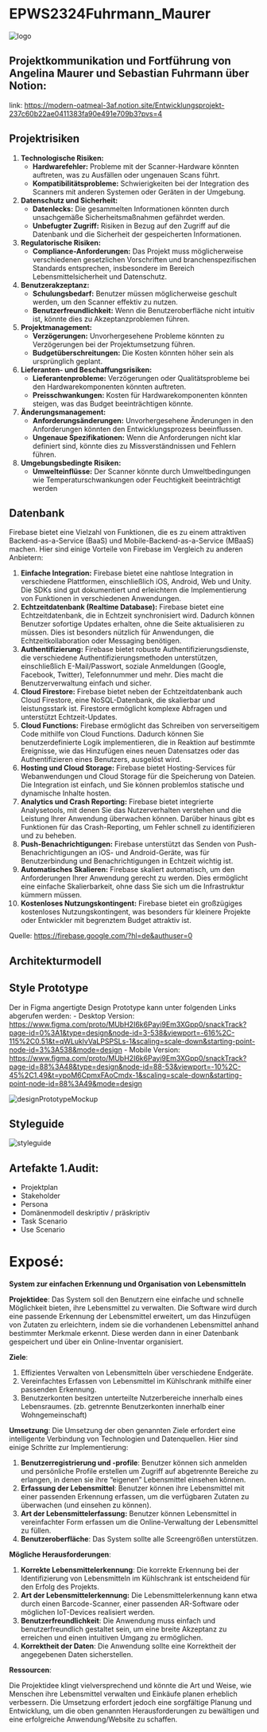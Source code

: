 # EPWS2324Fuhrmann_Maurer

![logo](footage/snacktrack-logo-ganz-light.svg)


## Projektkommunikation und Fortführung von Angelina Maurer und Sebastian Fuhrmann über Notion:

link: https://modern-oatmeal-3af.notion.site/Entwicklungsprojekt-237c60b22ae0411383fa90e491e709b3?pvs=4

## Projektrisiken 

1. **Technologische Risiken:**
    - **Hardwarefehler:** Probleme mit der Scanner-Hardware könnten auftreten, was zu Ausfällen oder ungenauen Scans führt.
    - **Kompatibilitätsprobleme:** Schwierigkeiten bei der Integration des Scanners mit anderen Systemen oder Geräten in der Umgebung.
2. **Datenschutz und Sicherheit:**
    - **Datenlecks:** Die gesammelten Informationen könnten durch unsachgemäße Sicherheitsmaßnahmen gefährdet werden.
    - **Unbefugter Zugriff:** Risiken in Bezug auf den Zugriff auf die Datenbank und die Sicherheit der gespeicherten Informationen.
3. **Regulatorische Risiken:**
    - **Compliance-Anforderungen:** Das Projekt muss möglicherweise verschiedenen gesetzlichen Vorschriften und branchenspezifischen Standards entsprechen, insbesondere im Bereich Lebensmittelsicherheit und Datenschutz.
4. **Benutzerakzeptanz:**
    - **Schulungsbedarf:** Benutzer müssen möglicherweise geschult werden, um den Scanner effektiv zu nutzen.
    - **Benutzerfreundlichkeit:** Wenn die Benutzeroberfläche nicht intuitiv ist, könnte dies zu Akzeptanzproblemen führen.
5. **Projektmanagement:**
    - **Verzögerungen:** Unvorhergesehene Probleme könnten zu Verzögerungen bei der Projektumsetzung führen.
    - **Budgetüberschreitungen:** Die Kosten könnten höher sein als ursprünglich geplant.
6. **Lieferanten- und Beschaffungsrisiken:**
    - **Lieferantenprobleme:** Verzögerungen oder Qualitätsprobleme bei den Hardwarekomponenten könnten auftreten.
    - **Preisschwankungen:** Kosten für Hardwarekomponenten könnten steigen, was das Budget beeinträchtigen könnte.
7. **Änderungsmanagement:**
    - **Anforderungsänderungen:** Unvorhergesehene Änderungen in den Anforderungen könnten den Entwicklungsprozess beeinflussen.
    - **Ungenaue Spezifikationen:** Wenn die Anforderungen nicht klar definiert sind, könnte dies zu Missverständnissen und Fehlern führen.
8. **Umgebungsbedingte Risiken:**
    - **Umwelteinflüsse:** Der Scanner könnte durch Umweltbedingungen wie Temperaturschwankungen oder Feuchtigkeit beeinträchtigt werden


## Datenbank
Firebase bietet eine Vielzahl von Funktionen, die es zu einem attraktiven Backend-as-a-Service (BaaS) und Mobile-Backend-as-a-Service (MBaaS) machen. Hier sind einige Vorteile von Firebase im Vergleich zu anderen Anbietern:

1. **Einfache Integration:** Firebase bietet eine nahtlose Integration in verschiedene Plattformen, einschließlich iOS, Android, Web und Unity. Die SDKs sind gut dokumentiert und erleichtern die Implementierung von Funktionen in verschiedenen Anwendungen.
2. **Echtzeitdatenbank (Realtime Database):** Firebase bietet eine Echtzeitdatenbank, die in Echtzeit synchronisiert wird. Dadurch können Benutzer sofortige Updates erhalten, ohne die Seite aktualisieren zu müssen. Dies ist besonders nützlich für Anwendungen, die Echtzeitkollaboration oder Messaging benötigen.
3. **Authentifizierung:** Firebase bietet robuste Authentifizierungsdienste, die verschiedene Authentifizierungsmethoden unterstützen, einschließlich E-Mail/Passwort, soziale Anmeldungen (Google, Facebook, Twitter), Telefonnummer und mehr. Dies macht die Benutzerverwaltung einfach und sicher.
4. **Cloud Firestore:** Firebase bietet neben der Echtzeitdatenbank auch Cloud Firestore, eine NoSQL-Datenbank, die skalierbar und leistungsstark ist. Firestore ermöglicht komplexe Abfragen und unterstützt Echtzeit-Updates.
5. **Cloud Functions:** Firebase ermöglicht das Schreiben von serverseitigem Code mithilfe von Cloud Functions. Dadurch können Sie benutzerdefinierte Logik implementieren, die in Reaktion auf bestimmte Ereignisse, wie das Hinzufügen eines neuen Datensatzes oder das Authentifizieren eines Benutzers, ausgelöst wird.
6. **Hosting und Cloud Storage:** Firebase bietet Hosting-Services für Webanwendungen und Cloud Storage für die Speicherung von Dateien. Die Integration ist einfach, und Sie können problemlos statische und dynamische Inhalte hosten.
7. **Analytics und Crash Reporting:** Firebase bietet integrierte Analysetools, mit denen Sie das Nutzerverhalten verstehen und die Leistung Ihrer Anwendung überwachen können. Darüber hinaus gibt es Funktionen für das Crash-Reporting, um Fehler schnell zu identifizieren und zu beheben.
8. **Push-Benachrichtigungen:** Firebase unterstützt das Senden von Push-Benachrichtigungen an iOS- und Android-Geräte, was für Benutzerbindung und Benachrichtigungen in Echtzeit wichtig ist.
9. **Automatisches Skalieren:** Firebase skaliert automatisch, um den Anforderungen Ihrer Anwendung gerecht zu werden. Dies ermöglicht eine einfache Skalierbarkeit, ohne dass Sie sich um die Infrastruktur kümmern müssen.
10. **Kostenloses Nutzungskontingent:** Firebase bietet ein großzügiges kostenloses Nutzungskontingent, was besonders für kleinere Projekte oder Entwickler mit begrenztem Budget attraktiv ist.

Quelle: https://firebase.google.com/?hl=de&authuser=0


## Architekturmodell


## Style Prototype
Der in Figma angertigte Design Prototype kann unter folgenden Links abgerufen werden:
    - Desktop Version: https://www.figma.com/proto/MUbH2I6k6Payi9Em3XGpp0/snackTrack?page-id=0%3A1&type=design&node-id=3-538&viewport=-616%2C-115%2C0.51&t=qWLuklvVaLPSPSLs-1&scaling=scale-down&starting-point-node-id=3%3A538&mode=design
    - Mobile Version: https://www.figma.com/proto/MUbH2I6k6Payi9Em3XGpp0/snackTrack?page-id=88%3A48&type=design&node-id=88-53&viewport=-10%2C-45%2C1.49&t=ypoM6CpmxFAoCmdx-1&scaling=scale-down&starting-point-node-id=88%3A49&mode=design

![designPrototypeMockup](footage/design-prototype-mockup.png)


## Styleguide
![styleguide](footage/styleguide.svg)



## Artefakte 1.Audit:
- Projektplan
- Stakeholder
- Persona 
- Domänenmodell deskriptiv / präskriptiv
- Task Scenario
- Use Scenario


# Exposé: 
**System zur einfachen Erkennung und Organisation von Lebensmitteln** 

**Projektidee**:
Das System soll den Benutzern eine einfache und schnelle Möglichkeit bieten, ihre Lebensmittel zu verwalten. Die Software wird durch eine passende Erkennung der Lebensmittel erweitert, um das Hinzufügen von Zutaten zu erleichtern, indem sie die vorhandenen Lebensmittel anhand bestimmter Merkmale erkennt. Diese werden dann in einer Datenbank gespeichert und über ein Online-Inventar organisiert.

**Ziele**:

1. Effizientes Verwalten von Lebensmitteln über verschiedene Endgeräte.
2. Vereinfachtes Erfassen von Lebensmittel im Kühlschrank mithilfe einer passenden Erkennung.
3. Benutzerkonten besitzen unterteilte Nutzerbereiche innerhalb eines Lebensraumes. (zb. getrennte Benutzerkonten innerhalb einer Wohngemeinschaft)

**Umsetzung**:
Die Umsetzung der oben genannten Ziele erfordert eine intelligente Verbindung von Technologien und Datenquellen. Hier sind einige Schritte zur Implementierung:

1. **Benutzerregistrierung und -profile**: Benutzer können sich anmelden und persönliche Profile erstellen um Zugriff auf abgetrennte Bereiche zu erlangen, in denen sie ihre “eigenen” Lebensmittel einsehen können.
2. **Erfassung der Lebensmittel**: Benutzer können ihre Lebensmittel mit einer passenden Erkennung erfassen, um die verfügbaren Zutaten zu überwachen (und einsehen zu können).
3. **Art der Lebensmittelerfassung:** Benutzer können Lebensmittel in vereinfachter Form erfassen um die Online-Verwaltung der Lebensmittel zu füllen.
4. **Benutzeroberfläche**: Das System sollte alle Screengrößen unterstützen.

**Mögliche Herausforderungen**:

1. **Korrekte Lebensmittelerkennung**: Die korrekte Erkennung bei der Identifizierung von Lebensmitteln im Kühlschrank ist entscheidend für den Erfolg des Projekts.
2. **Art der Lebensmittelerkennung:** Die Lebensmittelerkennung kann etwa durch einen Barcode-Scanner, einer passenden AR-Software oder möglichen IoT-Devices realisiert werden.
3. **Benutzerfreundlichkeit**: Die Anwendung muss einfach und benutzerfreundlich gestaltet sein, um eine breite Akzeptanz zu erreichen und einen intuitiven Umgang zu ermöglichen.
4. **Korrektheit der Daten**: Die Anwendung sollte eine Korrektheit der angegebenen Daten sicherstellen.

**Ressourcen**:

Die Projektidee klingt vielversprechend und könnte die Art und Weise, wie Menschen ihre Lebensmittel verwalten und Einkäufe planen erheblich verbessern. Die Umsetzung erfordert jedoch eine sorgfältige Planung und Entwicklung, um die oben genannten Herausforderungen zu bewältigen und eine erfolgreiche Anwendung/Website zu schaffen.
